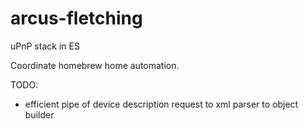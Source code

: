 arcus-fletching
===============

uPnP stack in ES

Coordinate homebrew home automation.


TODO:
* efficient pipe of device description request to xml parser to object builder